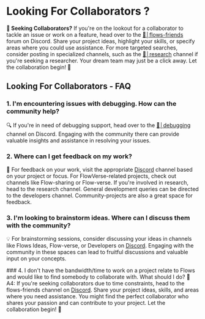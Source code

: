 # Looking For Collaborators ?
**🤝 Seeking Collaborators?** If you're on the lookout for a collaborator to tackle an issue or work on a feature, head over to the ⁠[👥│flows-friends](https://discord.gg/yFZkpD2HAh) forum on Discord. Share your project ideas, highlight your skills, or specify areas where you could use assistance. For more targeted searches, consider posting in specialized channels, such as the [🔬│research](https://discord.gg/yFZkpD2HAh) channel if you're seeking a researcher. Your dream team may just be a click away. Let the collaboration begin! 🚀

## Looking For Collaborators - FAQ

### 1. I'm encountering issues with debugging. How can the community help?
🔍 If you're in need of debugging support, head over to the [🐛│debugging](https://discord.gg/yFZkpD2HAh) channel on Discord. Engaging with the community there can provide valuable insights and assistance in resolving your issues.

### 2. Where can I get feedback on my work?
📣 For feedback on your work, visit the appropriate [Discord](https://discord.gg/yFZkpD2HAh) channel based on your project or focus. For FlowVerse-related projects, check out channels like Flow-sharing or Flow-verse. If you're involved in research, head to the research channel. General development queries can be directed to the developers channel. Community-projects are also a great space for feedback.

### 3. I'm looking to brainstorm ideas. Where can I discuss them with the community?
💡 For brainstorming sessions, consider discussing your ideas in channels like Flows Ideas, Flow-verse, or Developers on [Discord](https://discord.gg/yFZkpD2HAh). Engaging with the community in these spaces can lead to fruitful discussions and valuable input on your concepts.

### 4. I don't have the bandwidth/time to work on a project relate to Flows and would like to find somebody to collaborate with. What should I do?
🤝 A4: If you're seeking collaborators due to time constraints, head to the flows-friends channel on [Discord](https://discord.gg/yFZkpD2HAh). Share your project ideas, skills, and areas where you need assistance. You might find the perfect collaborator who shares your passion and can contribute to your project. Let the collaboration begin! 🚀




